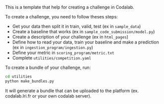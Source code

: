 This is a template that help for creating a challenge in Codalab.

To create a challenge, you need to follow theses steps:
* Get your data then split it in train, valid, test (ex in `sample_data`)
* Create a baseline that works (ex in `sample_code_submission/model.py`)
* Create a description of your challenge (ex in `html_pages`)
* Define how to read your data, train your baseline and make a prediction (ex in `ingestion_program/ingestion.py`)
* Define your metric in `scoring_program/metric.txt`
* Complete `utilities/competition.yaml`

To create a bundle of your challenge, run:
```bash
cd utilities
python make_bundles.py
```

It will generate a bundle that can be uploaded to the platform (ex. codalab.lri.fr or your own codalab server).

